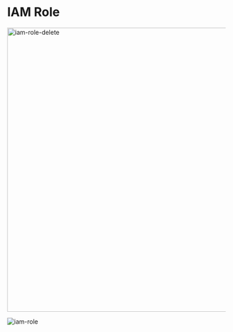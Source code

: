 # **IAM Role**

<img width="653" alt="iam-role-delete" src="https://github.com/user-attachments/assets/c7eb49f4-184a-4f5c-a4d7-e10a1d78c158">

![iam-role](https://github.com/user-attachments/assets/423c36a0-ecd5-46bd-aaa7-804c3abff6a2)
